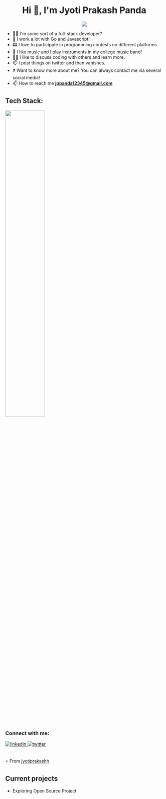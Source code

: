 

<h1 align="center">Hi 👋, I'm Jyoti Prakash Panda</h1>
<p align="center">
<img src="https://readme-typing-svg.herokuapp.com/?color=45B6C4&width=380&height=45&lines=Fullstack+Developer;Go+Developer;Interested+in+Devops;Nice+To+Meet+You+...&center=true"></a>
</p>

- 👨‍💻 I'm some sort of a full-stack developer?
- 🌱 I work a lot with Go and Javascript!
- 📟 I love to participate in programming contests on different platforms.
- 🎹 I like music and I play instruments in my college music band!
- 👯‍♀️ I like to discuss coding with others and learn more.
- 📫 I post things on twitter and then vanishes.
- ❓ Want to know more about me? You can always contact me via several social media!
- 📫 How to reach me **jppanda12345@gmail.com**

<h2 align="left">Tech Stack:</h2>
<div>

 <p align="left">
  <a href="https://skillicons.dev">
    <img src="https://skillicons.dev/icons?i=go,javascript,jenkins,react,mongodb,git,kubernetes,docker,postgres,mysql,css,html,kafka,powershell,postman,windows,idea,vscode,c++,adobe" width="50%" height="50%"/>
  </a>
</p>
</div>

<h3 align="left">Connect with me:</h3> 
<div align="left">
<a href="https://linkedin.com/in/jyotiprakshh" target="_blank">
<img src=https://img.shields.io/badge/linkedin-%231E77B5.svg?&style=for-the-badge&logo=linkedin&logoColor=white alt=linkedin style="margin-bottom: 5px;" />
</a> 
<!-- <a href="https://github.com/u77w41" target="_blank">
<img src=https://img.shields.io/badge/github-%2324292e.svg?&style=for-the-badge&logo=github&logoColor=white alt=github style="margin-bottom: 5px;" />
</a> -->
<a href="https://twitter.com/jyotiprakshh" target="_blank">
<img src=https://img.shields.io/badge/twitter-%2300acee.svg?&style=for-the-badge&logo=twitter&logoColor=white alt=twitter style="margin-bottom: 5px;" />
</a>

</div>  
  
<br/> 
  
⭐️ From [jyotiprakashh](https://github.com/jyotiprakashh)


## Current projects
- Exploring Open Source Project 
</div>

<br />


